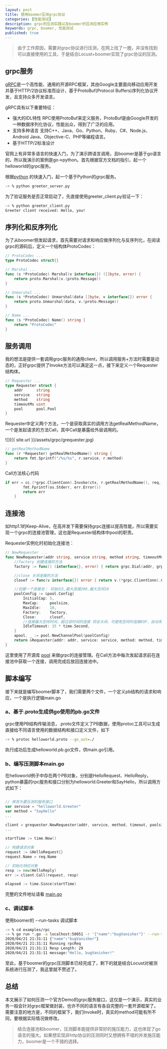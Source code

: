 ```yaml
---
layout: post
title: 使用boomer压测grpc协议
categories: [性能测试]
description: grpc的压测实践以及boomer的压测应用实例
keywords: grpc, boomer, 性能测试
published: true
---
```


>由于工作原因，需要对grpc协议进行压测，在网上找了一圈，并没有找到可以直接使用的工具，于是结合Locust+boomer实现了grpc协议的压测。

## grpc服务

[gRPC](http://www.grpc.io/)是一个高性能、通用的开源RPC框架，其由Google主要面向移动应用开发并基于HTTP/2协议标准而设计，基于ProtoBuf(Protocol Buffers)序列化协议开发，且支持众多开发语言。  

gRPC具有以下重要特征：

* 强大的IDL特性 RPC使用ProtoBuf来定义服务，ProtoBuf是由Google开发的一种数据序列化协议，性能出众，得到了广泛的应用。
* 支持多种语言 支持C++、Java、Go、Python、Ruby、C#、Node.js、Android Java、Objective-C、PHP等编程语言。 
* 基于HTTP/2标准设计

官网上有非常多语言的快速入门，为了演示跨语言调用，且boomer是基于go语言的，所以我演示的案例是go->python。首先根据官方文档的指引，起一个helloworld的grpc服务。

根据[python](https://grpc.io/docs/quickstart/python/) 的快速入门，起一个基于Python的grpc服务。

```sh
-> % python greeter_server.py                                                                                                                                          

```

为了验证服务是否正常启动了，先直接使用greeter_client.py验证一下：

```sh
-> % python greeter_client.py
Greeter client received: Hello, you!
```

## 序列化和反序列化
为了从boomer侧发起请求，首先需要对请求和响应做序列化与反序列化，在阅读grpc的源码后，定义一个结构体ProtoCodec：

```go
// ProtoCodec ...
type ProtoCodec struct{}

// Marshal ...
func (s *ProtoCodec) Marshal(v interface{}) ([]byte, error) {
	return proto.Marshal(v.(proto.Message))
}

// Unmarshal ...
func (s *ProtoCodec) Unmarshal(data []byte, v interface{}) error {
	return proto.Unmarshal(data, v.(proto.Message))
}

// Name ...
func (s *ProtoCodec) Name() string {
	return "ProtoCodec"
}
```

## 服务调用
我的想法是提供一套调用grpc服务的通用client，所以调用服务+方法时需要是动态的，正好grpc提供了Invoke方法可以满足这一点，接下来定义一个Requester结构体。

```go
// Requester ...
type Requester struct {
	addr      string
	service   string
	method    string
	timeoutMs uint
	pool      pool.Pool
}
```

Requester中定义两个方法，一个是获取真实的调用方法getRealMethodName，一个是发起请求的方法Call，其中Call是暴露给外层调用的。

![]({{ site.url }}/assets/grpc/grequester.jpg)



```go
// getRealMethodName
func (r *Requester) getRealMethodName() string {
	return fmt.Sprintf("/%s/%s", r.service, r.method)
}
```

Call方法核心代码

```go
if err = cc.(*grpc.ClientConn).Invoke(ctx, r.getRealMethodName(), req, resp, grpc.ForceCodec(&ProtoCodec{})); err != nil {
		fmt.Fprintf(os.Stderr, err.Error())
		return err
	}
```

## 连接池
如http1.1的Keep-Alive，在高并发下需要保持grpc连接以提高性能，所以需要实现一个grpc的连接池管理，这也是Requester结构体中pool的职责。

Requester实例化时初始化连接池：

```go
// NewRequester ...
func NewRequester(addr string, service string, method string, timeoutMs uint, poolsize int) *Requester {
	//factory 创建连接的方法
	factory := func() (interface{}, error) { return grpc.Dial(addr, grpc.WithInsecure()) }

	//close 关闭连接的方法
	closef := func(v interface{}) error { return v.(*grpc.ClientConn).Close() }

	//创建一个连接池： 初始化5,最大连接200,最大空闲10
	poolConfig := &pool.Config{
		InitialCap: 5,
		MaxCap:     poolsize,
		MaxIdle:    10,
		Factory:    factory,
		Close:      closef,
		//连接最大空闲时间，超过该时间的连接 将会关闭，可避免空闲时连接EOF，自动失效的问题
		IdleTimeout: 15 * time.Second,
	}
	apool, _ := pool.NewChannelPool(poolConfig)
	return &Requester{addr: addr, service: service, method: method, timeoutMs: timeoutMs, pool: apool}
}
```

这里使用了开源库 [pool](https://github.com/silenceper/pool) 来做grpc的连接管理。在Call方法中每次发起请求前在连接池中获取一个连接，调用完成后放回连接池中。

## 脚本编写
接下来就是编写boomer脚本了，我们需要两个文件，一个定义pb结构的请求和响应，一个是执行逻辑main.go

### a、基于.proto生成供go使用的pb.go文件
grpc使用PB结构传输消息，.proto文件定义了PB数据，使用protoc工具可以生成直接给不同语言使用的数据结构和接口定义文件，如下

```sh
-> % protoc helloworld.proto --go_out=./
```
执行成功后生成helloworld.pb.go文件，供main.go引用。

### b、编写压测脚本main.go
在helloworld例子中存在两个PB对象，分别是HelloRequest、HelloReply，python暴露的rpc服务和接口分别为helloworld.Greeter和SayHello，所以调用方式如下：

```go

// 修改为要压测的服务接口
var service = "helloworld.Greeter"
var method = "SayHello"
...

client = grequester.NewRequester(addr, service, method, timeout, poolsize)
...

startTime := time.Now()

// 构建请求对象
request := &HelloRequest{}
request.Name = req.Name

// 初始化响应对象
resp := new(HelloReply)
err := client.Call(request, resp)

elapsed := time.Since(startTime)
```
完整的文件地址请看 [main.go](https://github.com/bugVanisher/boomer/blob/master/examples/rpc/main.go)

### c、调试脚本
使用boomer的 --run-tasks 调试脚本

```sh
-> % cd examples/rpc
-> % go run *.go -a localhost:50051 -r '{"name":"bugVanisher"}' --run-tasks rpcReq
2020/04/21 21:31:11 {"name":"bugVanisher"}
2020/04/21 21:31:11 Running rpcReq
2020/04/21 21:31:11 Resp Length: 29
2020/04/21 21:31:11 message:"Hello, bugVanisher!"
```

至此，基于boomer的grpc压测脚本已经完成了，剩下的就是结合Locust对被测系统进行压测了，我这里就不赘述了。

## 总结
本文展示了如何压测一个官方Demo的grpc服务接口，这仅是一个演示，真实的业务一般会针对grpc框架做封装，也许不同的语言有各自完整的一套开源框架了。需要注意的地方是，不同的框架下，我们Invoke时，真实的method可能有所不同，要根据实际情况做修改。

>结合连接池和boomer，压测脚本能提供非常好的施压能力，这也体现了go语言的强大。如果想实现非http协议的压测同时又想拥有不错的并发施压能力，boomer是一个不错的选择。

